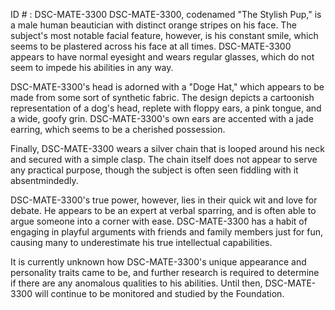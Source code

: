 ID # : DSC-MATE-3300
DSC-MATE-3300, codenamed "The Stylish Pup," is a male human beautician with distinct orange stripes on his face. The subject's most notable facial feature, however, is his constant smile, which seems to be plastered across his face at all times. DSC-MATE-3300 appears to have normal eyesight and wears regular glasses, which do not seem to impede his abilities in any way.

DSC-MATE-3300's head is adorned with a "Doge Hat," which appears to be made from some sort of synthetic fabric. The design depicts a cartoonish representation of a dog's head, replete with floppy ears, a pink tongue, and a wide, goofy grin. DSC-MATE-3300's own ears are accented with a jade earring, which seems to be a cherished possession.

Finally, DSC-MATE-3300 wears a silver chain that is looped around his neck and secured with a simple clasp. The chain itself does not appear to serve any practical purpose, though the subject is often seen fiddling with it absentmindedly.

DSC-MATE-3300's true power, however, lies in their quick wit and love for debate. He appears to be an expert at verbal sparring, and is often able to argue someone into a corner with ease. DSC-MATE-3300 has a habit of engaging in playful arguments with friends and family members just for fun, causing many to underestimate his true intellectual capabilities.

It is currently unknown how DSC-MATE-3300's unique appearance and personality traits came to be, and further research is required to determine if there are any anomalous qualities to his abilities. Until then, DSC-MATE-3300 will continue to be monitored and studied by the Foundation.